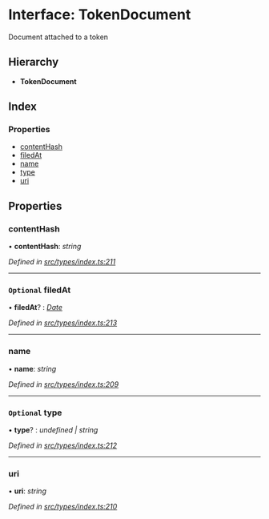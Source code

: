 # Interface: TokenDocument

Document attached to a token

## Hierarchy

* **TokenDocument**

## Index

### Properties

* [contentHash](tokendocument.md#contenthash)
* [filedAt](tokendocument.md#optional-filedat)
* [name](tokendocument.md#name)
* [type](tokendocument.md#optional-type)
* [uri](tokendocument.md#uri)

## Properties

###  contentHash

• **contentHash**: *string*

*Defined in [src/types/index.ts:211](https://github.com/PolymathNetwork/polymesh-sdk/blob/c77f6a3e/src/types/index.ts#L211)*

___

### `Optional` filedAt

• **filedAt**? : *[Date](../enums/transactionargumenttype.md#date)*

*Defined in [src/types/index.ts:213](https://github.com/PolymathNetwork/polymesh-sdk/blob/c77f6a3e/src/types/index.ts#L213)*

___

###  name

• **name**: *string*

*Defined in [src/types/index.ts:209](https://github.com/PolymathNetwork/polymesh-sdk/blob/c77f6a3e/src/types/index.ts#L209)*

___

### `Optional` type

• **type**? : *undefined | string*

*Defined in [src/types/index.ts:212](https://github.com/PolymathNetwork/polymesh-sdk/blob/c77f6a3e/src/types/index.ts#L212)*

___

###  uri

• **uri**: *string*

*Defined in [src/types/index.ts:210](https://github.com/PolymathNetwork/polymesh-sdk/blob/c77f6a3e/src/types/index.ts#L210)*
